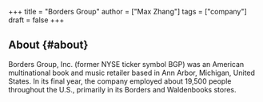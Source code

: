 +++
title = "Borders Group"
author = ["Max Zhang"]
tags = ["company"]
draft = false
+++

## About {#about}

Borders Group, Inc. (former NYSE ticker symbol BGP) was an American multinational book and music retailer based in Ann Arbor, Michigan, United States. In its final year, the company employed about 19,500 people throughout the U.S., primarily in its Borders and Waldenbooks stores.
